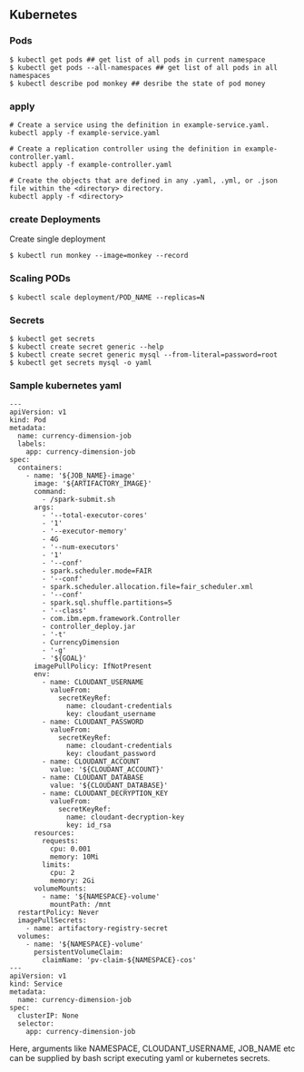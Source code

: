 ## Kubernetes

### Pods

    $ kubectl get pods ## get list of all pods in current namespace
    $ kubectl get pods --all-namespaces ## get list of all pods in all namespaces
    $ kubectl describe pod monkey ## desribe the state of pod money
    
    
### apply
    # Create a service using the definition in example-service.yaml.
    kubectl apply -f example-service.yaml

    # Create a replication controller using the definition in example-controller.yaml.
    kubectl apply -f example-controller.yaml

    # Create the objects that are defined in any .yaml, .yml, or .json file within the <directory> directory.
    kubectl apply -f <directory>

### create Deployments
Create single deployment

    $ kubectl run monkey --image=monkey --record

### Scaling PODs

    $ kubectl scale deployment/POD_NAME --replicas=N
    
### Secrets

    $ kubectl get secrets
    $ kubectl create secret generic --help
    $ kubectl create secret generic mysql --from-literal=password=root
    $ kubectl get secrets mysql -o yaml

### Sample kubernetes yaml

    ---
    apiVersion: v1
    kind: Pod
    metadata:
      name: currency-dimension-job
      labels:
        app: currency-dimension-job
    spec:
      containers:
        - name: '${JOB_NAME}-image'
          image: '${ARTIFACTORY_IMAGE}'
          command:
            - /spark-submit.sh
          args:
            - '--total-executor-cores'
            - '1'
            - '--executor-memory'
            - 4G
            - '--num-executors'
            - '1'
            - '--conf'
            - spark.scheduler.mode=FAIR
            - '--conf'
            - spark.scheduler.allocation.file=fair_scheduler.xml
            - '--conf'
            - spark.sql.shuffle.partitions=5
            - '--class'
            - com.ibm.epm.framework.Controller
            - controller_deploy.jar
            - '-t'
            - CurrencyDimension
            - '-g'
            - '${GOAL}'
          imagePullPolicy: IfNotPresent
          env:
            - name: CLOUDANT_USERNAME
              valueFrom:
                secretKeyRef:
                  name: cloudant-credentials
                  key: cloudant_username
            - name: CLOUDANT_PASSWORD
              valueFrom:
                secretKeyRef:
                  name: cloudant-credentials
                  key: cloudant_password
            - name: CLOUDANT_ACCOUNT
              value: '${CLOUDANT_ACCOUNT}'
            - name: CLOUDANT_DATABASE
              value: '${CLOUDANT_DATABASE}'
            - name: CLOUDANT_DECRYPTION_KEY
              valueFrom:
                secretKeyRef:
                  name: cloudant-decryption-key
                  key: id_rsa
          resources:
            requests:
              cpu: 0.001
              memory: 10Mi
            limits:
              cpu: 2
              memory: 2Gi
          volumeMounts:
            - name: '${NAMESPACE}-volume'
              mountPath: /mnt
      restartPolicy: Never
      imagePullSecrets:
        - name: artifactory-registry-secret
      volumes:
        - name: '${NAMESPACE}-volume'
          persistentVolumeClaim:
            claimName: 'pv-claim-${NAMESPACE}-cos'
    ---
    apiVersion: v1
    kind: Service
    metadata:
      name: currency-dimension-job
    spec:
      clusterIP: None
      selector:
        app: currency-dimension-job
        
Here, arguments like NAMESPACE, CLOUDANT_USERNAME, JOB_NAME etc can be supplied by bash script executing yaml or kubernetes secrets.
